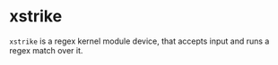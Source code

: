 # xstrike

`xstrike` is a regex kernel module device, that accepts input and runs a regex match over it.
